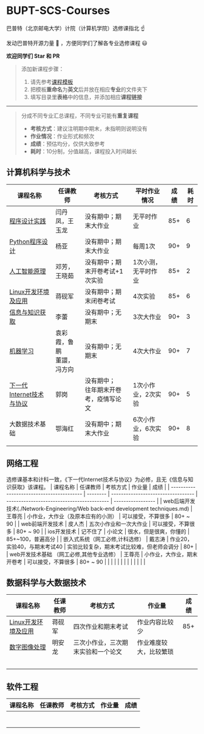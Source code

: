 # BUPT-SCS-Courses

巴普特（北京邮电大学）计院（计算机学院）选修课指北 :point_up:

发动巴普特开源力量 :muscle: ，方便同学们了解各专业选修课程 :smiley:

**欢迎同学们 Star​ 和 PR**



>添加新课程步骤：
>1. 请先参考[课程模板](./course-template.md)
>2. 把模板**重命名**为**英文**后并放在相应**专业**的文件夹下
>3. 填写目录里**表格**中的信息，并添加相应**课程链接**

----

>分成不同专业汇总课程，不同专业可能有**重复课程**
>
>* **考核方式**：建议注明期中期末，未指明则说明没有
>* **作业情况**：作业形式和频次
>* **成绩**：预估均分，仅供大致参考
>* **耗时**：10分制，分值越高，课程投入时间越长



## 计算机科学与技术


| 课程名称                                                                                           | 任课教师                       | 考核方式                                   | 平时作业情况        | 成绩 | 耗时 |
| -------------------------------------------------------------------------------------------------- | ------------------------------ | ------------------------------------------ | ------------------- | ---- | ---- |
| [程序设计实践](./Computer-Science-and-Technology/The-Practice-of-Programming.md)                   | 闫丹凤，王玉龙                 | 没有期中；期末大作业                       | 无平时作业          | 85+  | 6    |
| [Python程序设计](./Computer-Science-and-Technology/Python-Programming.md)                          | 杨亚                           | 没有期中；期末大作业                       | 每周1次             | 90+  | 9    |
| [人工智能原理](./Computer-Science-and-Technology/Principles-of-Artificial-Intelligence.md)         | 邓芳，王晓茹                   | 没有期中；期末开卷考试+1次实验             | 1次小测，无平时作业 | 85+  | 2    |
| [Linux开发环境及应用](./Computer-Science-and-Technology/Linux.md)                                  | 蒋砚军                         | 没有期中；期末闭卷考试                     | 4次实验             | 85+  | 6    |
| [信息与知识获取](./Computer-Science-and-Technology/Information-and-Knowledge-Acquisition.md)       | 李蕾                           | 没有期中；无期末                           | 3次大作业           | 90+  | 3    |
| [机器学习](./Computer-Science-and-Technology/Machine-Learning.md)                                  | 袁彩霞，鲁鹏<br />董譞，冯方向 | 没有期中；无期末                           | 4次大作业           | 90+  | 7    |
| [下一代Internet技术与协议](./Computer-Science-and-Technology/Technologies-and-Protocols-of-NGI.md) | 郭岗                           | 没有期中；<br />往年期末开卷考，疫情写论文 | 1次小作业，2次实验  | 90+  | 5    |
| 大数据技术基础                                                                                     | 鄂海红                         | 没有期中；期末大作业                       | 6次小作业，6次实验  | 90+  | 8    |
|                                                                                                    |                                |                                            |                     |      |      |



## 网络工程
选修课基本和计科一致，《下一代Internet技术与协议》为必修，且无《信息与知识获取》该课程。
| 课程名称                                  | 任课教师 | 考核方式                           | 作业量                                     | 成绩              |
| ----------------------------------------- | -------- | ---------------------------------- | ------------------------------------------ | ----------------- |
| web后端开发技术(./Network-Engineering/Web back-end development techniques.md)          | 王尊亮   | 小作业，大作业（及原本应有的小测） | 可以接受，不算很多                         | 80+ ~ 90          |
| web前端开发技术                           | 皮人杰   | 五次小作业和一次大作业             | 可以接受，不算很多                         | 80+ ~ 90          |
| ios开发技术                               | 记不住了 | 小论文                             | 很水，但是很爽，你懂的                     | 85+~100，普遍高分 |
| 嵌入式系统（网工必修,计科选修）           | 戴志涛   | 作业20，实验40，与期末考试40       | 实验比较复杂，期末考试比较难，但老师会调分 | 80+               |
| web开发技术基础 （网工必修,其他专业选修） | 王尊亮   | 小作业，大作业，期末开卷考         | 可以接受，不算很多                         | 80+ ~ 90          |
|                                           |          |                                    |                                            |                   |
|                                           |          |                                    |                                            |                   |



## 数据科学与大数据技术

| 课程名称                                                                           | 任课教师 | 考核方式                           | 作业量                 | 成绩 |
| ---------------------------------------------------------------------------------- | -------- | ---------------------------------- | ---------------------- | ---- |
| [Linux开发环境及应用](./Data-Science-and-Big-Data-Technology/Linux.md)             | 蒋砚军   | 四次作业和期末考试                 | 作业内容比较少         | 85+  |
| [数字图像处理](./Data-Science-and-Big-Data-Technology/Digital-Image-Processing.md) | 明安龙   | 三次小作业，三次期末实验和一个论文 | 作业难度较大，比较繁琐 |      |
|                                                                                    |          |                                    |                        |      |
|                                                                                    |          |                                    |                        |      |
|                                                                                    |          |                                    |                        |      |
|                                                                                    |          |                                    |                        |      |
|                                                                                    |          |                                    |                        |      |



## 软件工程

| 课程名称 | 任课教师 | 考核方式 | 作业量 | 成绩 |
| -------- | -------- | -------- | ------ | ---- |
|          |          |          |        |      |
|          |          |          |        |      |
|          |          |          |        |      |
|          |          |          |        |      |
|          |          |          |        |      |
|          |          |          |        |      |
|          |          |          |        |      |

